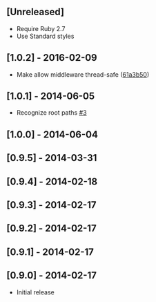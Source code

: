 ## [Unreleased]

- Require Ruby 2.7
- Use Standard styles

## [1.0.2] - 2016-02-09

- Make allow middleware thread-safe ([61a3b50](https://github.com/liveh2o/strong_routes/commit/61a3b507e83f6a582d1cee9f36b70306b0fc0eae))

## [1.0.1] - 2014-06-05

- Recognize root paths [#3](https://github.com/liveh2o/strong_routes/pull/3)

## [1.0.0] - 2014-06-04

## [0.9.5] - 2014-03-31

## [0.9.4] - 2014-02-18

## [0.9.3] - 2014-02-17

## [0.9.2] - 2014-02-17

## [0.9.1] - 2014-02-17

## [0.9.0] - 2014-02-17

- Initial release
